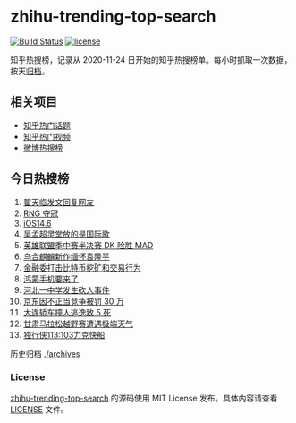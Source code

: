 # zhihu-trending-top-search

[![Build Status](https://github.com/justjavac/zhihu-trending-top-search/workflows/ci/badge.svg?branch=main)](https://github.com/justjavac/zhihu-trending-top-search/actions)
[![license](https://img.shields.io/github/license/justjavac/zhihu-trending-top-search)](https://github.com/justjavac/zhihu-trending-top-search/blob/main/LICENSE)

知乎热搜榜，记录从 2020-11-24 日开始的知乎热搜榜单。每小时抓取一次数据，按天[归档](./archives)。

## 相关项目

- [知乎热门话题](https://github.com/justjavac/zhihu-trending-hot-questions)
- [知乎热门视频](https://github.com/justjavac/zhihu-trending-hot-video)
- [微博热搜榜](https://github.com/justjavac/weibo-trending-hot-search)

## 今日热搜榜

<!-- BEGIN -->
<!-- 最后更新时间 Tue May 25 2021 11:36:11 GMT+0800 (China Standard Time) -->

1. [翟天临发文回复网友](https://www.zhihu.com/search?q=翟天临)
2. [RNG 夺冠](https://www.zhihu.com/search?q=rng)
3. [iOS14.6](https://www.zhihu.com/search?q=ios14.6)
4. [吴孟超灵堂放的是国际歌](https://www.zhihu.com/search?q=吴孟超)
5. [英雄联盟季中赛半决赛 DK 险胜 MAD](https://www.zhihu.com/search?q=英雄联盟)
6. [乌合麒麟新作缅怀袁隆平](https://www.zhihu.com/search?q=乌合麒麟新作)
7. [金融委打击比特币挖矿和交易行为](https://www.zhihu.com/search?q=金融委打击比特币)
8. [鸿蒙手机要来了](https://www.zhihu.com/search?q=华为鸿蒙)
9. [河北一中学发生砍人事件](https://www.zhihu.com/search?q=河北中学砍人)
10. [京东因不正当竞争被罚 30 万](https://www.zhihu.com/search?q=京东罚款)
11. [大连轿车撞人逃逸致 5 死](https://www.zhihu.com/search?q=大连车祸)
12. [甘肃马拉松越野赛遭遇极端天气](https://www.zhihu.com/search?q=甘肃马拉松)
13. [独行侠113:103力克快船](https://www.zhihu.com/search?q=独行侠)

<!-- END -->

历史归档 [./archives](./archives)

### License

[zhihu-trending-top-search](https://github.com/justjavac/zhihu-trending-top-search)
的源码使用 MIT License 发布。具体内容请查看 [LICENSE](./LICENSE) 文件。

